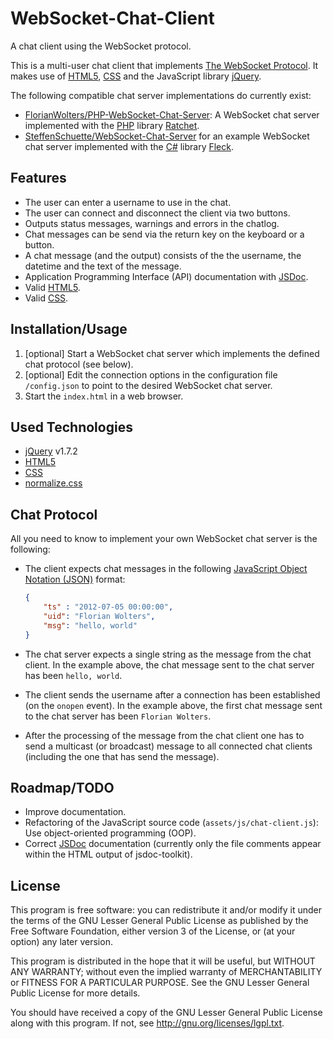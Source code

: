 # WebSocket-Chat-Client

A chat client using the WebSocket protocol.

This is a multi-user chat client that implements [The WebSocket Protocol][1]. It makes use of [HTML5][10], [CSS][11] and the JavaScript library [jQuery][2].

The following compatible chat server implementations do currently exist:

* [FlorianWolters/PHP-WebSocket-Chat-Server][3]: A WebSocket chat server implemented with the [PHP][4] library [Ratchet][5].
* [SteffenSchuette/WebSocket-Chat-Server][4] for an example WebSocket chat server implemented with the [C#][7] library [Fleck][8].

## Features

* The user can enter a username to use in the chat.
* The user can connect and disconnect the client via two buttons.
* Outputs status messages, warnings and errors in the chatlog.
* Chat messages can be send via the return key on the keyboard or a button.
* A chat message (and the output) consists of the the username, the datetime and the text of the message.
* Application Programming Interface (API) documentation with [JSDoc][9].
* Valid [HTML5][10].
* Valid [CSS][11].

## Installation/Usage

1. [optional] Start a WebSocket chat server which implements the defined chat protocol (see below).
2. [optional] Edit the connection options in the configuration file `/config.json` to point to the desired WebSocket chat server.
3. Start the `index.html` in a web browser.

## Used Technologies

* [jQuery][2] v1.7.2
* [HTML5][10]
* [CSS][11]
* [normalize.css][12]

## Chat Protocol

All you need to know to implement your own WebSocket chat server is the following:

* The client expects chat messages in the following [JavaScript Object Notation (JSON)][13] format:

  ```json
  {
      "ts" : "2012-07-05 00:00:00",
      "uid": "Florian Wolters",
      "msg": "hello, world"
  }
  ```

* The chat server expects a single string as the message from the chat client. In the example above, the chat message sent to the chat server has been `hello, world`.
* The client sends the username after a connection has been established (on the `onopen` event). In the example above, the first chat message sent to the chat server has been `Florian Wolters`.
* After the processing of the message from the chat client one has to send a multicast (or broadcast) message to all connected chat clients (including the one that has send the message).

## Roadmap/TODO

* Improve documentation.
* Refactoring of the JavaScript source code (`assets/js/chat-client.js`): Use object-oriented programming (OOP).
* Correct [JSDoc][9] documentation (currently only the file comments appear within the HTML output of jsdoc-toolkit).

## License

This program is free software: you can redistribute it and/or modify it under the terms of the GNU Lesser General Public License as published by the Free Software Foundation, either version 3 of the License, or (at your option) any later version.

This program is distributed in the hope that it will be useful, but WITHOUT ANY WARRANTY; without even the implied warranty of MERCHANTABILITY or FITNESS FOR A PARTICULAR PURPOSE.  See the GNU Lesser General Public License for more details.

You should have received a copy of the GNU Lesser General Public License along with this program. If not, see http://gnu.org/licenses/lgpl.txt.



[1]: http://tools.ietf.org/html/rfc6455
[2]: http://jquery.com
[3]: https://github.com/FlorianWolters/PHP-WebSocket-Chat-Server
[4]: http://php.net
[5]: http://socketo.me
[6]: https://github.com/SteffenSchuette/WebSocket-Chat-Server
[7]: http://msdn.microsoft.com/vcsharp
[8]: https://github.com/statianzo/Fleck
[9]: http://code.google.com/p/jsdoc-toolkit/w
[10]: http://w3.org/TR/html5
[11]: http://w3.org/Style/CSS
[12]: https://necolas.github.com/normalize.css
[13]: http://json.org
